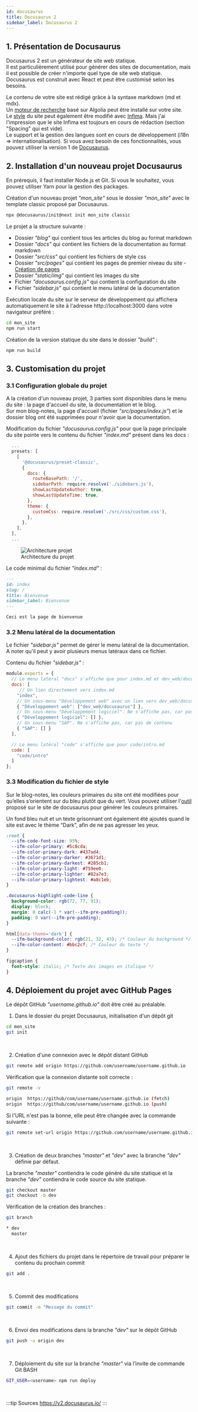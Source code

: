 ```yaml
---
id: docusaurus
title: Docusaurus 2
sidebar_label: Docusaurus 2
---
```



## 1. Présentation de Docusaurus
Docusaurus 2 est un générateur de site web statique.  
Il est particulièrement utilisé pour générer des sites de documentation, mais il est possible de créer n'importe quel type de site web statique. Docusaurus est construit avec React et peut être customisé selon les besoins.  

Le contenu de votre site est rédigé grâce à la syntaxe markdown (md et mdx).  
Un [moteur de recherche](https://v2.docusaurus.io/docs/search/) basé sur Algolia peut être installé sur votre site.  
Le [style](https://v2.docusaurus.io/docs/styling-layout/#styling-your-site-with-infima) du site peut également être modifié avec [Infima](https://facebookincubator.github.io/infima/). Mais j'ai l'impression que le site Infima est toujours en cours de rédaction (section "Spacing" qui est vide).  
Le support et la gestion des langues sont en cours de développement (i18n => internationalisation). Si vous avez besoin de ces fonctionnalités, vous pouvez utiliser la version 1 de [Docusaurus](https://docusaurus.io/).


## 2. Installation d'un nouveau projet Docusaurus
En prérequis, il faut installer Node.js et Git. Si vous le souhaitez, vous pouvez utiliser Yarn pour la gestion des packages.

Création d'un nouveau projet *"mon_site"* sous le dossier *"mon_site"* avec le template classic proposé par Docusaurus.
```bash
npx @docusaurus/init@next init mon_site classic
```

Le projet a la structure suivante :
- Dossier *"blog"* qui contient tous les articles du blog au format markdown
- Dossier *"docs"* qui contient les fichiers de la documentation au format markdown
- Dossier *"src/css"* qui contient les fichiers de style css
- Dossier *"src/pages"* qui contient les pages de premier niveau du site - [Création de pages](https://v2.docusaurus.io/docs/creating-pages/)
- Dossier *"static/img"* qui contient les images du site
- Fichier *"docusaurus.config.js"* qui contient la configuration du site
- Fichier *"sidebar.js"* qui contient le menu latéral de la documentation

Exécution locale du site sur le serveur de développement qui affichera automatiquement le site à l'adresse http://localhost:3000 dans votre navigateur préféré : 
```bash
cd mon_site
npm run start
```

Création de la version statique du site dans le dossier *"build"* :
```bash
npm run build
```


## 3. Customisation du projet
### 3.1 Configuration globale du projet
A la création d'un nouveau projet, 3 parties sont disponibles dans le menu du site : la page d'accueil du site, la documentation et le blog.  
Sur mon blog-notes, la page d'accueil (fichier *"src/pages/index.js"*) et le dossier blog ont été supprimées pour n'avoir que la documentation.

Modification du fichier *"docusaurus.config.js"* pour que la page principale du site pointe vers le contenu du fichier *"index.md"* présent dans les docs :
```javascript {7-8} title="docusaurus.config.js"
  ...
  presets: [
    [
      '@docusaurus/preset-classic',
      {
        docs: {
          routeBasePath: '/',
          sidebarPath: require.resolve('./sidebars.js'),
          showLastUpdateAuthor: true,
          showLastUpdateTime: true,
        },
        theme: {
          customCss: require.resolve('./src/css/custom.css'),
        },
      },
    ],
  ],
  ...
```

<p align="center">
  <figure>
    <img alt="Architecture projet" src="/img/docusaurus_1.png" />
    <figcaption>Architecture du projet</figcaption>
  </figure>
</p>

Le code minimal du fichier *"index.md"* :
```markdown title="docs/index.md"
---
id: index
slug: /
title: Bienvenue
sidebar_label: Bienvenue
---

Ceci est la page de bienvenue
```


### 3.2 Menu latéral de la documentation
Le fichier *"sidebar.js"* permet de gérer le menu latéral de la documentation.
A noter qu'il peut y avoir plusieurs menus latéraux dans ce fichier. 

Contenu du fichier *"sidebar.js"* :
```javascript title="sidebar.js"
module.exports = {
  // Le menu latéral "docs" s'affiche que pour index.md et dev_web/docusaurus.md
  docs: [ 
     // Un lien directement vers index.md
    "index",
    // Un sous-menu "Développement web" avec un lien vers dev_web/docusaurus.md
    { "Développement web": ["dev_web/docusaurus"] },
    // Un sous-menu "Développement logiciel". Ne s'affiche pas, car pas de contenu
    { "Développement logiciel": [] },
    // Un sous-menu "SAP". Ne s'affiche pas, car pas de contenu
    { "SAP": [] }
  ],

  // Le menu latéral "code" s'affiche que pour code/intro.md
  code: [ 
    "code/intro" 
  ]                      
};
```


### 3.3 Modification du fichier de style
Sur le blog-notes, les couleurs primaires du site ont été modifiées pour qu’elles s’orientent sur du bleu plutôt que du vert. Vous pouvez utiliser l'[outil](https://v2.docusaurus.io/docs/styling-layout#styling-your-site-with-infima) proposé sur le site de docusaurus pour générer les couleurs primaires.

Un fond bleu nuit et un texte grisonnant ont également été ajoutés quand le site est avec le thème “Dark”, afin de ne pas agresser les yeux.

```css title="src/css/custom.css"
:root {
  --ifm-code-font-size: 95%;
  --ifm-color-primary: #5c8cda;
  --ifm-color-primary-dark: #437ad4;
  --ifm-color-primary-darker: #3671d1;
  --ifm-color-primary-darkest: #285cb1;
  --ifm-color-primary-light: #759ee0;
  --ifm-color-primary-lighter: #82a7e3;
  --ifm-color-primary-lightest: #a8c1eb;
}

.docusaurus-highlight-code-line {
  background-color: rgb(72, 77, 91);
  display: block;
  margin: 0 calc(-1 * var(--ifm-pre-padding));
  padding: 0 var(--ifm-pre-padding);
}

html[data-theme='dark'] {
  --ifm-background-color: rgb(21, 32, 43); /* Couleur du background */
  --ifm-color-content: #bbc2cf; /* Couleur du texte */
}

figcaption {
  font-style: italic; /* Texte des images en italique */
}
```


## 4. Déploiement du projet avec GitHub Pages
Le dépôt GitHub *"username.github.io"* doit être créé au préalable.

1. Dans le dossier du projet Docusaurus, initialisation d'un dépôt git
```bash
cd mon_site
git init
``` 
<br/>

2. Création d'une connexion avec le dépôt distant GitHub
```bash
git remote add origin https://github.com/username/username.github.io
```

Vérification que la connexion distante soit correcte :
```bash
git remote -v
```
```bash
origin  https://github/com/username/username.github.io (fetch)
origin  https://github/com/username/username.github.io (push)
```

Si l'URL n'est pas la bonne, elle peut être changée avec la commande suivante :
```bash
git remote set-url origin https://github.com/username/username.github.io
```
<br/>

3. Création de deux branches *"master"* et *"dev"* avec la branche *"dev"* définie par défaut.

La branche *"master"* contiendra le code généré du site statique et la branche *"dev"* contiendra le code source du site statique.
```bash
git checkout master
git checkout -b dev
```
Vérification de la création des branches : 
```bash
git branch
```
```bash
* dev
  master
```
<br/>

4. Ajout des fichiers du projet dans le répertoire de travail pour préparer le contenu du prochain commit
```bash
git add .
```
<br/>

5. Commit des modifications
```bash
git commit -m "Message du commit"
```
<br/>

6. Envoi des modifications dans la branche *"dev"* sur le dépôt GitHub
```bash
git push -u origin dev
```
<br/>


7. Déploiement du site sur la branche *"master"* via l’invite de commande Git BASH
```bash
GIT_USER=<username> npm run deploy
```
<br/>

:::tip Sources
https://v2.docusaurus.io/
:::